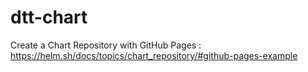 # dtt-chart

Create a Chart Repository with GitHub Pages :
https://helm.sh/docs/topics/chart_repository/#github-pages-example
